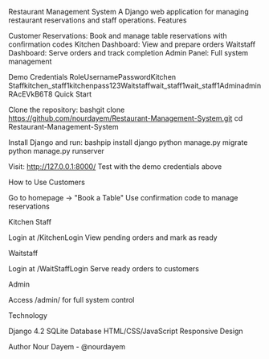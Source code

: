 Restaurant Management System
A Django web application for managing restaurant reservations and staff operations.
Features

Customer Reservations: Book and manage table reservations with confirmation codes
Kitchen Dashboard: View and prepare orders
Waitstaff Dashboard: Serve orders and track completion
Admin Panel: Full system management

Demo Credentials
RoleUsernamePasswordKitchen Staffkitchen_staff1kitchenpass123Waitstaffwait_staff1wait_staff1AdminadminRAcEVkB6T8
Quick Start

Clone the repository:
bashgit clone https://github.com/nourdayem/Restaurant-Management-System.git
cd Restaurant-Management-System

Install Django and run:
bashpip install django
python manage.py migrate
python manage.py runserver

Visit: http://127.0.0.1:8000/
Test with the demo credentials above

How to Use
Customers

Go to homepage → "Book a Table"
Use confirmation code to manage reservations

Kitchen Staff

Login at /KitchenLogin
View pending orders and mark as ready

Waitstaff

Login at /WaitStaffLogin
Serve ready orders to customers

Admin

Access /admin/ for full system control

Technology

Django 4.2
SQLite Database
HTML/CSS/JavaScript
Responsive Design

Author
Nour Dayem - @nourdayem
